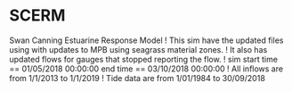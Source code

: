 # SCERM
Swan Canning Estuarine Response Model
! This sim have the updated files using with updates to MPB using seagrass material zones. 
! It also has updated flows for gauges that stopped reporting the flow. 
! sim start time == 01/05/2018 00:00:00 end time == 03/10/2018 00:00:00 
! All inflows are from  1/1/2013 to 1/1/2019
! Tide data are from 1/01/1984 to 30/09/2018
